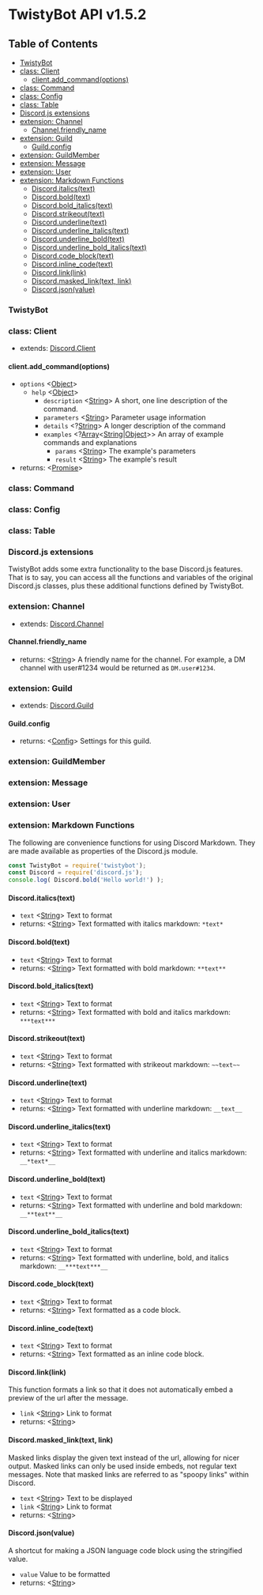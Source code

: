 <!-- http://tmpvar.com/markdown.html -->
# TwistyBot API v1.5.2

## Table of Contents

- [TwistyBot](#twistybot)
- [class: Client](#class-client)
	* [client.add_command(options)](#client-add-command)
- [class: Command](#class-command)
- [class: Config](#class-config)
- [class: Table](#class-table)
- [Discord.js extensions](#discordjs-extensions)
- [extension: Channel](#extension-channel)
	* [Channel.friendly_name](#channel-friendly-name)
- [extension: Guild](#extension-guild)
	* [Guild.config](#guild-config)
- [extension: GuildMember](#extension-guild)
- [extension: Message](#extension-guild)
- [extension: User](#extension-guild)
- [extension: Markdown Functions](#extension-markdown-functions)
	* [Discord.italics(text)](#markdown-italics)
	* [Discord.bold(text)](#markdown-bold)
	* [Discord.bold_italics(text)](#markdown-bold-italics)
	* [Discord.strikeout(text)](#markdown-strikeout)
	* [Discord.underline(text)](#markdown-underline)
	* [Discord.underline_italics(text)](#markdown-underline-italics)
	* [Discord.underline_bold(text)](#markdown-underline-bold)
	* [Discord.underline_bold_italics(text)](#markdown-underline-bold-italics)
	* [Discord.code_block(text)](#markdown-code-block)
	* [Discord.inline_code(text)](#markdown-inline-code)
	* [Discord.link(link)](#markdown-link)
	* [Discord.masked_link(text, link)](#markdown-masked-link)
	* [Discord.json(value)](#markdown-json)


### TwistyBot



### class: Client
* extends: [Discord.Client](https://discord.js.org/#/docs/main/stable/class/Client)

#### <a name="client-add-command"></a>client.add_command(options)
- `options` <[Object]>
	- `help` <[Object]>
		- `description` <[String]> A short, one line description of the command.
		- `parameters` <[String]> Parameter usage information
		- `details` <?[String]> A longer description of the command
		- `examples` <?[Array]<[String]|[Object]>> An array of example commands and explanations
			- `params` <[String]> The example's parameters
			- `result` <[String]> The example's result
- returns: <[Promise]>

### class: Command
### class: Config
### class: Table

### Discord.js extensions
TwistyBot adds some extra functionality to the base Discord.js features. That is to say, you can access all the functions and variables of the original Discord.js classes, plus these additional functions defined by TwistyBot.

### extension: Channel
* extends: [Discord.Channel](https://discord.js.org/#/docs/main/stable/class/Channel)

#### <a name="channel-friendly-name"></a>Channel.friendly_name
- returns: <[String]> A friendly name for the channel. For example, a DM channel with user#1234 would be returned as `DM.user#1234`.

### extension: Guild
* extends: [Discord.Guild](https://discord.js.org/#/docs/main/stable/class/Guild)

#### <a name="guild-config"></a>Guild.config
- returns: <[Config]> Settings for this guild.

### extension: GuildMember
### extension: Message
### extension: User
### extension: Markdown Functions
The following are convenience functions for using Discord Markdown. They are made available as properties of the Discord.js module.

```javascript
const TwistyBot = require('twistybot');
const Discord = require('discord.js');
console.log( Discord.bold('Hello world!') );
```

#### <a name="markdown-italics"></a>Discord.italics(text)
- `text` <[String]> Text to format
- returns: <[String]> Text formatted with italics markdown: `*text*`
#### <a name="markdown-bold"></a>Discord.bold(text)
- `text` <[String]> Text to format
- returns: <[String]> Text formatted with bold markdown: `**text**`
#### <a name="markdown-bold-italics"></a>Discord.bold_italics(text)
- `text` <[String]> Text to format
- returns: <[String]> Text formatted with bold and italics markdown: `***text***`
#### <a name="markdown-strikeout"></a>Discord.strikeout(text)
- `text` <[String]> Text to format
- returns: <[String]> Text formatted with strikeout markdown: `~~text~~`
#### <a name="markdown-underline"></a>Discord.underline(text)
- `text` <[String]> Text to format
- returns: <[String]> Text formatted with underline markdown: `__text__`
#### <a name="markdown-underline-italics"></a>Discord.underline_italics(text)
- `text` <[String]> Text to format
- returns: <[String]> Text formatted with underline and italics markdown: `__*text*__`
#### <a name="markdown-underline-bold"></a>Discord.underline_bold(text)
- `text` <[String]> Text to format
- returns: <[String]> Text formatted with underline and bold markdown: `__**text**__`
#### <a name="markdown-underline-bold-italics"></a>Discord.underline_bold_italics(text)
- `text` <[String]> Text to format
- returns: <[String]> Text formatted with underline, bold, and italics markdown: `__***text***__`
#### <a name="markdown-code-block"></a>Discord.code_block(text)
- `text` <[String]> Text to format
- returns: <[String]> Text formatted as a code block.
#### <a name="markdown-inline-code"></a>Discord.inline_code(text)
- `text` <[String]> Text to format
- returns: <[String]> Text formatted as an inline code block.
#### <a name="markdown-link"></a>Discord.link(link)
This function formats a link so that it does not automatically embed a preview of the url after the message.

- `link` <[String]> Link to format
- returns: <[String]>
#### <a name="markdown-masked-link"></a>Discord.masked_link(text, link)
Masked links display the given text instead of the url, allowing for nicer output. Masked links can only be used inside embeds, not regular text messages. Note that masked links are referred to as "spoopy links" within Discord.

- `text` <[String]> Text to be displayed
- `link` <[String]> Link to format
- returns: <[String]>
#### <a name="markdown-json"></a>Discord.json(value)
A shortcut for making a JSON language code block using the stringified value.

- `value` <Any> Value to be formatted
- returns: <[String]>

<!-- Link defines -->
[Config]: #class-config

[Function]: https://developer.mozilla.org/en-US/docs/Web/JavaScript/Reference/Global_Objects/Function "Function"
[Number]: https://developer.mozilla.org/en-US/docs/Web/JavaScript/Data_structures#Number_type "Number"
[Object]: https://developer.mozilla.org/en-US/docs/Web/JavaScript/Reference/Global_Objects/Object "Object"
[String]: https://developer.mozilla.org/en-US/docs/Web/JavaScript/Data_structures#String_type "String"
[Array]: https://developer.mozilla.org/en-US/docs/Web/JavaScript/Reference/Global_Objects/Array "Array"
[Boolean]: https://developer.mozilla.org/en-US/docs/Web/JavaScript/Data_structures#Boolean_type "Boolean"
[Promise]: https://developer.mozilla.org/en-US/docs/Web/JavaScript/Reference/Global_Objects/Promise "Promise"